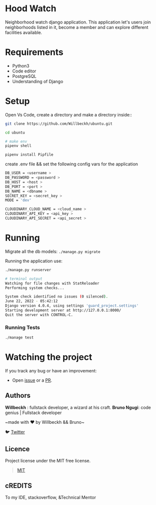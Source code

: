 # Hood Watch
Neighborhood watch django application.
This application let's users join neighborhoods listed in it, become a member and can explore different facilities available.

# Requirements
- Python3
- Code editor 
- PostgreSQL
- Understanding of Django

# Setup
Open Vs Code, create a directory and make a directory inside::
```bash
git clone https://github.com/Willbeckh/ubuntu.git 

cd ubuntu

# make env
pipenv shell

pipenv install Pipfile
```

create .env file && set the following config vars for the application


```bash 
DB_USER = <username >
DB_PASSWORD = <password >
DB_HOST = <host >
DB_PORT = <port >
DB_NAME = <dbname >
SECRET_KEY = <secret_key >
MODE = 'dev'

CLOUDINARY_CLOUD_NAME = <cloud_name >
CLOUDINARY_API_KEY = <api_key >
CLOUDINARY_API_SECRET = <api_secret >
```


# Running
Migrate all the db models: 
`./manage.py migrate`

Running the application use:
```sh
./manage.py runserver

# terminal output
Watching for file changes with StatReloader
Performing system checks...

System check identified no issues (0 silenced).
June 22, 2022 - 05:42:12
Django version 4.0.4, using settings 'guard_project.settings'
Starting development server at http://127.0.0.1:8000/
Quit the server with CONTROL-C.

```

### Running Tests
```sh
./manage test
```

# Watching the project
If you track any bug or have an improvement: 
- Open [issue](https://github.com/Willbeckh/ubuntu/issues/new/choose) or a [PR](https://github.com/Willbeckh/ubuntu/compare).


## Authors
**Willbeckh** : fullstack developer, a wizard at his craft. 
**Bruno Ngugi**: code genius | Fullstack developer

~made with ❤️ by Willbeckh && Bruno~

🐦 [Twitter](https://twitter.com/billyndirangu)

## Licence
Project license under the MIT free license.
> [MIT](LICENSE)

## cREDITS
To my IDE, stackoverflow, &Technical Mentor

